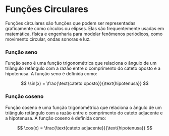 Funções Circulares
========================

Funções circulares são funções que podem ser representadas graficamente como círculos ou elipses. Elas são frequentemente usadas em matemática, física e engenharia para modelar fenômenos periódicos, como movimento circular, ondas sonoras e luz.

### Função seno

Função seno é uma função trigonométrica que relaciona o ângulo de um triângulo retângulo com a razão entre o comprimento do cateto oposto e a hipotenusa. A função seno é definida como:

$$
\sin(x) = \frac{\text{cateto oposto}}{\text{hipotenusa}}
$$



### Função coseno

Função coseno é uma função trigonométrica que relaciona o ângulo de um triângulo retângulo com a razão entre o comprimento do cateto adjacente e a hipotenusa. A função coseno é definida como:

$$
\cos(x) = \frac{\text{cateto adjacente}}{\text{hipotenusa}}
$$